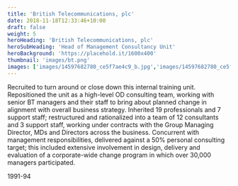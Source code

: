 ```yaml
---
title: 'British Telecommunications, plc'
date: 2018-11-18T12:33:46+10:00
draft: false
weight: 5
heroHeading: 'British Telecommunications, plc'
heroSubHeading: 'Head of Management Consultancy Unit'
heroBackground: 'https://placehold.it/1600x400'
thumbnail: 'images/bt.png'
images: ['images/14597682780_ce5f7ae4c9_b.jpg','images/14597682780_ce5f7ae4c9_b.jpg']
---
```


Recruited to turn around or close down this internal training unit.  Repositioned the unit as a high-level OD consulting team, working with senior BT managers and their staff to bring about planned change in alignment with overall business strategy.  Inherited 19 professionals and 7 support staff; restructured and rationalized into a team of 12 consultants and 3 support staff, working under contracts with the Group Managing Director, MDs and Directors across the business.  Concurrent with management responsibilities, delivered against a 50% personal consulting target; this included extensive involvement in design, delivery and evaluation of a corporate-wide change program in which over 30,000 managers participated. 

1991-94
